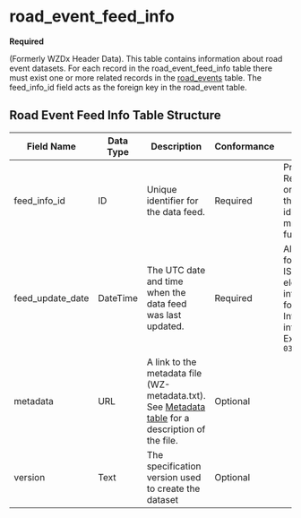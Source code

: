 # road_event_feed_info
**Required**

(Formerly WZDx Header Data). This table contains information about road event datasets.  For each record in the road_event_feed_info table there must exist one or more related records in the [road_events](/feed-content/data-tables/road_events.md) table. The feed_info_id field acts as the foreign key in the road_event table.

## Road Event Feed Info Table Structure
Field Name | Data Type | Description | Conformance | Notes
---------- | --------- | ---------------- | ----------- | -----
feed_info_id |	ID |	Unique identifier for the data feed. |Required | Primary Key Recommendations on the format of this unique identifier will be made in the future. |
feed_update_date |	DateTime |	The UTC date and time when the data feed was last updated. |	Required | All date/time formats shall use ISO 8601 Data elements and interchange formats – Information interchange. Example: `2016-11-03T19:37:00Z`
metadata |	URL |	A link to the metadata file (WZ-metadata.txt). See [Metadata table](/feed-content/data-tables/metadata.md) for a description of the file. |	Optional |
version |	Text |	The specification version used to create the dataset |	Optional	 |
